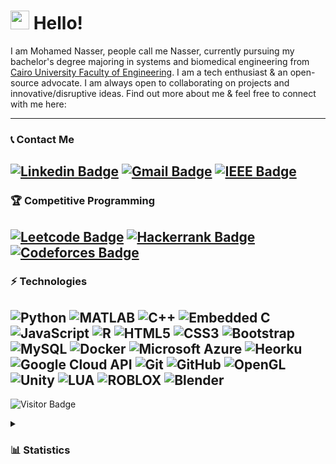 <h1> <img src="https://raw.githubusercontent.com/aemmadi/aemmadi/master/wave.gif" width="30px" height= "30px"> Hello! </h1>


I am Mohamed Nasser, people call me Nasser, currently pursuing my bachelor's degree majoring in systems and biomedical engineering from [Cairo University Faculty of Engineering](https://cu.edu.eg/Home). I am a tech enthusiast & an open-source advocate. I am always open to collaborating on projects and innovative/disruptive ideas. Find out more about me & feel free to connect with me here:

-------------------

### 📞 Contact Me

[![Linkedin Badge](https://img.shields.io/badge/-mohamednasser-blue?style=flat-square&logo=Linkedin&logoColor=white&link=https://www.linkedin.com/in/anirudhemmadi/)](https://www.linkedin.com/in/mohamed-nasser-gaafar-bb5772111/)
[![Gmail Badge](https://img.shields.io/badge/-mohamednasser2001@gmail.com-c14438?style=flat-square&logo=Gmail&logoColor=white&link=mailto:mohamednasser2001@gmail.com)](mailto:mohamednasser2001@gmail.com)
[![IEEE Badge](https://img.shields.io/badge/-mohamed_gaafar@ieee.org-2523e7?style=flat-square&logo=IEEE&logoColor=white&link=mailto:mohamed_gaafar@ieee.org)](mailto:mohamed_gaafar@ieee.org)
-------------------

### 🏆 Competitive Programming

[![Leetcode Badge](https://img.shields.io/badge/-LeetCode-ff8c00?style=flat-square&logo=leetcode&logoColor=white&link=https://leetcode.com/mo-gaafar/)](https://leetcode.com/mo-gaafar/)
[![Hackerrank Badge](https://img.shields.io/badge/-HackerRank-3aa527?style=flat-square&logo=hackerrank&logoColor=white&link=https://www.hackerrank.com/mo_gaafar)](https://www.hackerrank.com/mo_gaafar)
[![Codeforces Badge](https://img.shields.io/badge/-CodeForces-2c5687?style=flat-square&logo=codeforces&logoColor=white&link=https://codeforces.com/profile/mo-gaafar)](https://codeforces.com/profile/mo-gaafar)
------------------

### ⚡ Technologies
![Python](https://img.shields.io/badge/-Python-black?style=flat-square&logo=Python)
![MATLAB](https://img.shields.io/badge/-MATLAB-blue?style=flat-square&logo=matrix)
![C++](https://img.shields.io/badge/-C++-00599C?style=flat-square&logo=cplusplus)
![Embedded C](https://img.shields.io/badge/-Embedded%20C-474747?style=flat-square&logo=c)
![JavaScript](https://img.shields.io/badge/-JavaScript-black?style=flat-square&logo=javascript)
![R](https://img.shields.io/badge/-R-2a7aea?style=flat-square&logo=R)
![HTML5](https://img.shields.io/badge/-HTML5-E34F26?style=flat-square&logo=html5&logoColor=white)
![CSS3](https://img.shields.io/badge/-CSS3-1572B6?style=flat-square&logo=css3)
![Bootstrap](https://img.shields.io/badge/-Bootstrap-563D7C?style=flat-square&logo=bootstrap)
![MySQL](https://img.shields.io/badge/-MySQL-black?style=flat-square&logo=mysql)
![Docker](https://img.shields.io/badge/-Docker-black?style=flat-square&logo=docker)
![Microsoft Azure](https://img.shields.io/badge/Microsoft%20Azure-232F7E?style=flat-square&logo=microsoft-azure)
![Heorku](https://img.shields.io/badge/Heroku-563D7C?style=flat-square&logo=heroku)
![Google Cloud API](https://img.shields.io/badge/Google%20Cloud%20API-084dad?style=flat-square&logo=google-cloud)
![Git](https://img.shields.io/badge/-Git-black?style=flat-square&logo=git)
![GitHub](https://img.shields.io/badge/-GitHub-181717?style=flat-square&logo=github)
![OpenGL](https://img.shields.io/badge/-OpenGL-dedef2?style=flat-square&logo=opengl)
![Unity](https://img.shields.io/badge/-Unity-181717?style=flat-square&logo=unity)
![LUA](https://img.shields.io/badge/-LUA-2523e7?style=flat-square&logo=LUA)
![ROBLOX](https://img.shields.io/badge/-ROBLOX-ff0505?style=flat-square&logo=ROBLOX)
![Blender](https://img.shields.io/badge/-Blender-a0401c?style=flat-square&logo=blender)
-------------------

![Visitor Badge](https://visitor-badge.laobi.icu/badge?page_id=mo-gaafar.mo-gaafar)



<details>
  <summary><h3> 📊 Statistics </h3></summary>
<img src="https://github-readme-streak-stats.herokuapp.com/?user=mo-gaafar&theme=dark&date_format=j%20M%5B%20Y%5D&currStreakLabel=6FDA44&fire=6FDA44&ring=6FDA44" alt="GitHub Streak Stats" height="200" />
<br>
<img src="https://github-readme-stats.vercel.app/api?username=mo-gaafar&title_color=6FDA44&text_color=FFFFFF&show_icons=true&icon_color=6FDA44&include_all_commits=true&count_private=true&theme=dark" alt="GitHub Stats" height="200"/>
<br>
<img src="https://github-readme-stats.vercel.app/api/top-langs?username=mo-gaafar&layout=compact&title_color=6FDA44&text_color=FFFFFF&theme=dark" alt="GitHub Most Used Languages" height="200" />
<br>
</details>
